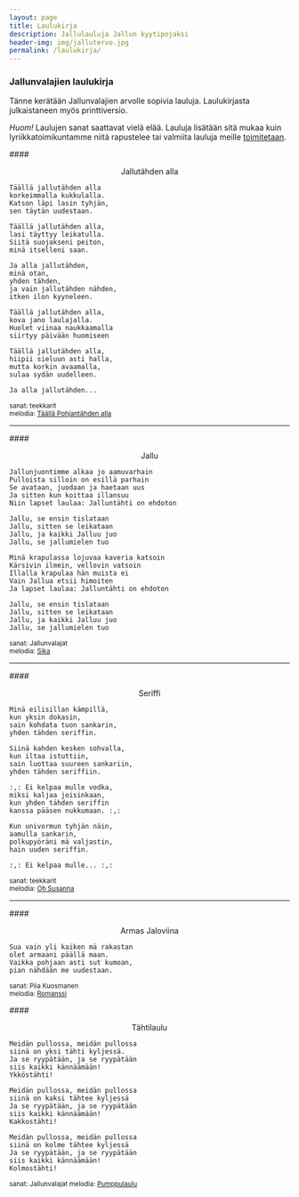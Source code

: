 ```yaml
---
layout: page
title: Laulukirja
description: Jallulauluja Jallun kyytipojaksi
header-img: img/jallutervo.jpg
permalink: /laulukirja/
---
```


### Jallunvalajien laulukirja

Tänne kerätään Jallunvalajien arvolle sopivia lauluja. Laulukirjasta julkaistaneen myös printtiversio.

*Huom!* Laulujen sanat saattavat vielä elää. Lauluja lisätään sitä mukaa kuin lyriikkatoimikuntamme niitä rapustelee tai valmiita lauluja meille [toimitetaan](../yhdistyksesta/).



####<center>Jallutähden alla</center>

    Täällä jallutähden alla
    korkeimmalla kukkulalla.
    Katson läpi lasin tyhjän,
    sen täytän uudestaan.

    Täällä jallutähden alla,
    lasi täyttyy leikatulla.
    Siitä suojakseni peiton,
    minä itselleni saan.

    Ja alla jallutähden,
    minä otan,
    yhden tähden,
    ja vain jallutähden nähden,
    itken ilon kyyneleen.

    Täällä jallutähden alla,
    kova jano laulajalla.
    Huolet viinaa naukkaamalla
    siirtyy päivään huomiseen

    Täällä jallutähden alla,
    hiipii sieluun asti halla,
    mutta korkin avaamalla,
    sulaa sydän uudelleen.

    Ja alla jallutähden...

<small>sanat: teekkarit  
melodia: [Täällä Pohjantähden alla](https://www.youtube.com/watch?v=QzXGdy8Et30)</small>

---

####<center>Jallu</center>

    Jallunjuontimme alkaa jo aamuvarhain
    Pulloista silloin on esillä parhain
    Se avataan, juodaan ja haetaan uus
    Ja sitten kun koittaa illansuu
    Niin lapset laulaa: Jalluntähti on ehdoton

    Jallu, se ensin tislataan
    Jallu, sitten se leikataan
    Jallu, ja kaikki Jalluu juo
    Jallu, se jallumielen tuo

    Minä krapulassa lojuvaa kaveria katsoin
    Kärsivin ilmein, vellovin vatsoin
    Illalla krapulaa hän muista ei
    Vain Jallua etsii himoiten
    Ja lapset laulaa: Jalluntähti on ehdoton

    Jallu, se ensin tislataan
    Jallu, sitten se leikataan
    Jallu, ja kaikki Jalluu juo
    Jallu, se jallumielen tuo

<small>sanat: Jallunvalajat  
melodia: [Sika](https://www.youtube.com/watch?v=j-CuPDYB9UM)</small>

---

####<center>Seriffi</center>
 
    Minä eilisillan kämpillä,
    kun yksin dokasin,
    sain kohdata tuon sankarin,
    yhden tähden seriffin.

    Siinä kahden kesken sohvalla,
    kun iltaa istuttiin,
    sain luottaa suureen sankariin,
    yhden tähden seriffiin.

    :,: Ei kelpaa mulle vodka,
    miksi kaljaa joisinkaan,
    kun yhden tähden seriffin 
    kanssa pääsen nukkumaan. :,:

    Kun univormun tyhjän näin, 
    aamulla sankarin,
    polkupyöräni mä valjastin,
    hain uuden seriffin.

    :,: Ei kelpaa mulle... :,:

<small>sanat: teekkarit  
melodia: [Oh Susanna](https://www.youtube.com/watch?v=WYRmsbEQXEg)</small>

---

####<center>Armas Jaloviina</center>

    Sua vain yli kaiken mä rakastan
    olet armaani päällä maan.
    Vaikka pohjaan asti sut kumoan,
    pian nähdään me uudestaan.

<small>sanat: Piia Kuosmanen  
melodia: [Romanssi](https://www.youtube.com/watch?v=fBJrqdOTqVw)</small>


####<center>Tähtilaulu</center>

    Meidän pullossa, meidän pullossa
    siinä on yksi tähti kyljessä.
    Ja se ryypätään, ja se ryypätään
    siis kaikki kännäämään!
    Ykköstähti!

    Meidän pullossa, meidän pullossa
    siinä on kaksi tähtee kyljessä
    Ja se ryypätään, ja se ryypätään
    siis kaikki kännäämään!
    Kakkostähti!

    Meidän pullossa, meidän pullossa
    siinä on kolme tähtee kyljessä
    Ja se ryypätään, ja se ryypätään
    siis kaikki kännäämään!
    Kolmostähti!

<small>sanat: Jallunvalajat
melodia: [Pumppulaulu](https://www.youtube.com/watch?v=0FqekUC5_fY)</small>

